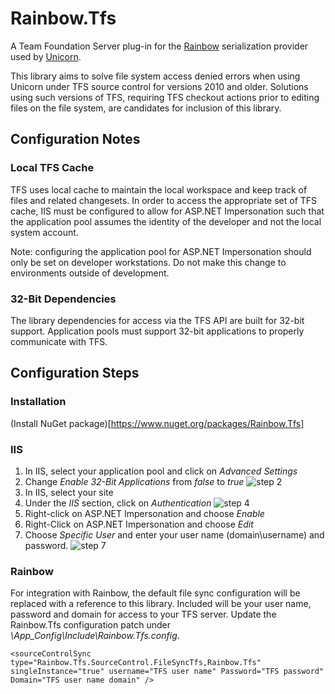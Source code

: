 # Rainbow.Tfs

A Team Foundation Server plug-in for the [Rainbow](https://github.com/kamsar/Rainbow) serialization provider used by [Unicorn](https://github.com/kamsar/Unicorn). 

This library aims to solve file system access denied errors when using Unicorn under TFS source control for versions 2010 and older. Solutions using such versions of TFS, requiring TFS checkout actions prior to editing files on the file system, are candidates for inclusion of this library.

## Configuration Notes
### Local TFS Cache

TFS uses local cache to maintain the local workspace and keep track of files and related changesets. In order to access the appropriate set of TFS cache, IIS must be configured to allow for ASP.NET Impersonation such that the application pool assumes the identity of the developer and not the local system account.

Note: configuring the application pool for ASP.NET Impersonation should only be set on developer workstations. Do not make this change to environments outside of development. 

### 32-Bit Dependencies

The library dependencies for access via the TFS API are built for 32-bit support. Application pools must support 32-bit applications to properly communicate with TFS.

## Configuration Steps
### Installation
(Install NuGet package)[https://www.nuget.org/packages/Rainbow.Tfs]

### IIS

1. In IIS, select your application pool and click on _Advanced Settings_
2. Change _Enable 32-Bit Applications_ from _false_ to _true_
![step 2](https://raw.github.com/PetersonDave/Rainbow.Tfs/master/Documentation/32bit.png)
3. In IIS, select your site
4. Under the _IIS_ section, click on _Authentication_
![step 4](https://raw.github.com/PetersonDave/Rainbow.Tfs/master/Documentation/Authentication.png)
5. Right-click on ASP.NET Impersonation and choose _Enable_
6. Right-Click on ASP.NET Impersonation and choose _Edit_
7. Choose _Specific User_ and enter your user name (domain\username) and password.
![step 7](https://raw.github.com/PetersonDave/Rainbow.Tfs/master/Documentation/Impersonation.png)

### Rainbow

For integration with Rainbow, the default file sync configuration will be replaced with a reference to this library. Included will be your user name, password and domain for access to your TFS server. Update the Rainbow.Tfs configuration patch under _\App_Config\Include\Rainbow.Tfs.config_.

```
<sourceControlSync type="Rainbow.Tfs.SourceControl.FileSyncTfs,Rainbow.Tfs" singleInstance="true" username="TFS user name" Password="TFS password" Domain="TFS user name domain" />
```